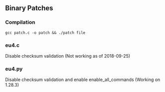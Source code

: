 ## Binary Patches

### Compilation
`gcc patch.c -o patch && ./patch file`

### eu4.c
Disable checksum validation (Not working as of 2018-09-25)

### eu4.py
Disable checksum validation and enable enable_all_commands (Working on 1.28.3)
